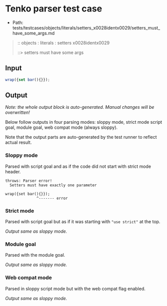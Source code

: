 # Tenko parser test case

- Path: tests/testcases/objects/literals/setters_x0028identx0029/setters_must_have_some_args.md

> :: objects : literals : setters x0028identx0029
>
> ::> setters must have some args

## Input


`````js
wrap({set bar(){}});
`````

## Output

_Note: the whole output block is auto-generated. Manual changes will be overwritten!_

Below follow outputs in four parsing modes: sloppy mode, strict mode script goal, module goal, web compat mode (always sloppy).

Note that the output parts are auto-generated by the test runner to reflect actual result.

### Sloppy mode

Parsed with script goal and as if the code did not start with strict mode header.

`````
throws: Parser error!
  Setters must have exactly one parameter

wrap({set bar(){}});
              ^------- error
`````

### Strict mode

Parsed with script goal but as if it was starting with `"use strict"` at the top.

_Output same as sloppy mode._

### Module goal

Parsed with the module goal.

_Output same as sloppy mode._

### Web compat mode

Parsed in sloppy script mode but with the web compat flag enabled.

_Output same as sloppy mode._
